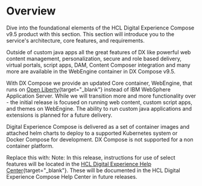 # Overview

Dive into the foundational elements of the HCL Digital Experience Compose v9.5 product with this section. This section will introduce you to the service's architecture, core features, and requirements.

Outside of custom java apps all the great features of DX like powerful web content management, personalization, secure and role based delivery, virtual portals, script apps, DAM, Content Composer integration and many more are available in the WebEngine container in DX Compose v9.5.

With DX Compose we provide an updated Core container, WebEngine, that runs on [Open Liberty](https://openliberty.io/){target="_blank"} instead of IBM WebSphere Application Server. While we will transition more and more functionality over - the initial release is focused on running web content, custom script apps, and themes on WebEngine. The ability to run custom java applications and extensions is planned for a future delivery.

Digital Experience Compose is delivered as a set of container images and attached helm charts to deploy to a supported Kubernetes system or Docker Compose for development. DX Compose is not supported for a non container platform.

Replace this with: Note: In this release, instructions for use of select features will be located in the [HCL Digital Experience Help Center](https://opensource.hcltechsw.com/digital-experience/latest/){target="_blank"}. These will be documented in the HCL Digital Experience Compose Help Center in future releases.